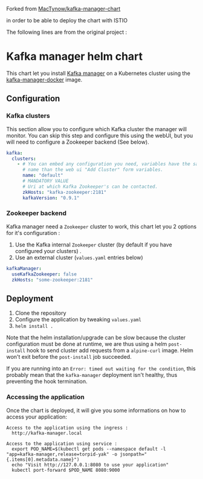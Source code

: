 Forked from [MacTynow/kafka-manager-chart](https://github.com/MacTynow/kafka-manager-chart)

in order to be able to deploy the chart with ISTIO

The following lines are from the original project :

# Kafka manager helm chart

This chart let you install [Kafka manager](https://github.com/yahoo/kafka-manager)
on a Kubernetes cluster using the [kafka-manager-docker](https://github.com/sheepkiller/kafka-manager-docker)
image.

## Configuration

### Kafka clusters

This section allow you to configure which Kafka cluster the manager will
monitor. You can skip this step and configure this using the webUI, but
you will need to configure a Zookeeper backend (See below).

```yaml
kafka:
  clusters:
    - # You can embed any configuration you need, variables have the same
      # name than the web ui "Add Cluster" form variables.
      name: "default"
      # MANDATORY VALUE
      # Uri at which Kafka Zookeeper's can be contacted.
      zkHosts: "kafka-zookeeper:2181"
      kafkaVersion: "0.9.1"
```


### Zookeeper backend

Kafka manager need a `Zookeeper` cluster to work, this chart let you 2 options
for it's configuration :

1. Use the Kafka internal `Zookeeper` cluster (by default if you have configured your clusters) .
2. Use an external cluster (`values.yaml` entries below)

```yaml
kafkaManager:
  useKafkaZookeeper: false
  zkHosts: "some-zookeeper:2181"
```


## Deployment

1. Clone the repository
2. Configure the application by tweaking `values.yaml`
3. `helm install .`

Note that the helm installation/upgrade can be slow because the cluster configuration
must be done at runtime, we are thus using a helm `post-install` hook to send
cluster add requests from a `alpine-curl` image. Helm won't exit before the
`post-install` job succeeded.

If you are running into an `Error: timed out waiting for the condition`, this probably mean that the `kafka-manager` deployment isn't healthy,
thus preventing the hook termination.

### Accessing the application

Once the chart is deployed, it will give you some informations on how to access your application:

```
Access to the application using the ingress :
  http://kafka-manager.local

Access to the application using service :
  export POD_NAME=$(kubectl get pods --namespace default -l "app=kafka-manager,release=torpid-yak" -o jsonpath="{.items[0].metadata.name}")
  echo "Visit http://127.0.0.1:8080 to use your application"
  kubectl port-forward $POD_NAME 8080:9000

```
